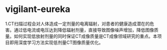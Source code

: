 # vigilant-eureka
1.CT扫描过程会对人体造成一定剂量的电离辐射，对患者的健康造成潜在的危害。通过低电流或电压达到降低辐射剂量，直接导致图像噪声增加，降低图像质量。如何实现低放射剂量的同时保证CT成像质量是CT成像领域研究的重点。本项目即用深度学习方法实现低剂量CT图像质量优化。
